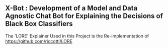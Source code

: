 ## X-Bot : Development of a Model and Data Agnostic Chat Bot for Explaining the Decisions of Black Box Classifiers 
The 'LORE' Explainer Used in this Project is the Re-implementation of https://github.com/riccotti/LORE